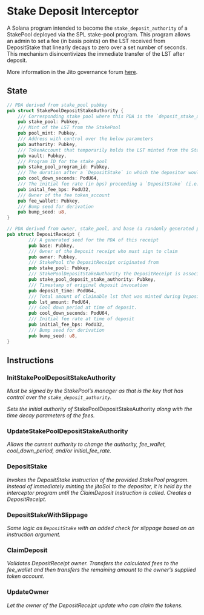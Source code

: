 # Stake Deposit Interceptor

A Solana program intended to become the `stake_deposit_authority` of a StakePool deployed via the SPL stake-pool program. This program allows an admin to set a fee (in basis points) on the LST received from DepositStake that linearly decays to zero over a set number of seconds. This mechanism disincentivizes the immediate transfer of the LST after deposit.

More information in the Jito governance forum [here](https://forum.jito.network/t/jip-9-adopt-interceptor-liquidity-defense/444).

## State

```rust
// PDA derived from stake_pool pubkey
pub struct StakePoolDepositStakeAuthority {
    /// Corresponding stake pool where this PDA is the `deposit_stake_authority`
    pub stake_pool: Pubkey,
    /// Mint of the LST from the StakePool
    pub pool_mint: Pubkey,
    /// Address with control over the below parameters
    pub authority: Pubkey,
    /// TokenAccount that temporarily holds the LST minted from the StakePool
    pub vault: Pubkey,
    /// Program ID for the stake_pool
    pub stake_pool_program_id: Pubkey,
    /// The duration after a `DepositStake` in which the depositor would owe fees.
    pub cool_down_seconds: PodU64,
    /// The initial fee rate (in bps) proceeding a `DepositStake` (i.e. at T0).
    pub inital_fee_bps: PodU32,
    /// Owner of the fee token_account
    pub fee_wallet: Pubkey,
    /// Bump seed for derivation
    pub bump_seed: u8,
}
```

```rust
// PDA derived from owner, stake_pool, and base (a randomly generated pubkey)
pub struct DepositReceipt {
		/// A generated seed for the PDA of this receipt
		pub base: Pubkey,
		/// Owner of the Deposit receipt who must sign to claim
		pub owner: Pubkey,
		/// StakePool the DepositReceipt originated from
		pub stake_pool: Pubkey,
		/// StakePoolDepositStakeAuthority the DepositReceipt is associated with
		pub stake_pool_deposit_stake_authority: Pubkey,
		/// Timestamp of original deposit invocation
		pub deposit_time: PodU64,
		/// Total amount of claimable lst that was minted during Deposit
		pub lst_amount: PodU64,
		/// Cool down period at time of deposit.
		pub cool_down_seconds: PodU64,
		/// Initial fee rate at time of deposit
		pub initial_fee_bps: PodU32,
		/// Bump seed for derivation
		pub bump_seed: u8,
}
```

## Instructions

### InitStakePoolDepositStakeAuthority

*Must be signed by the StakePool’s manager as that is the key that has control over the `stake_deposit_authority`.*

*Sets the initial authority of* StakePoolDepositStakeAuthority *along with the time decay parameters of the fees.*

### UpdateStakePoolDepositStakeAuthority

*Allows the current authority to change the authority, fee_wallet, cool_down_period, and/or initial_fee_rate.*

### DepositStake

*Invokes the DepositStake instruction of the provided StakePool program. Instead of immediately minting the jitoSol to the depositor, it is held by the interceptor program until the ClaimDeposit Instruction is called. Creates a DepositReceipt.*

### DepositStakeWithSlippage

*Same logic as `DepositStake` with an added check for slippage based on an instruction argument.*

### ClaimDeposit

*Validates DepositReceipt owner. Transfers the calculated fees to the fee_wallet and then transfers the remaining amount to the owner’s supplied token account.*

### UpdateOwner

*Let the owner of the DepositReceipt update who can claim the tokens.*
